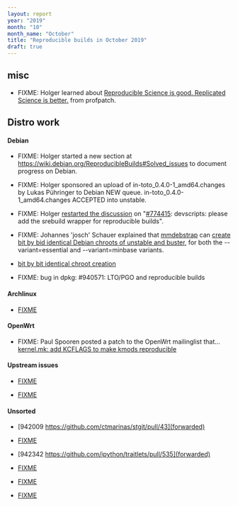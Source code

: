 ```yaml
---
layout: report
year: "2019"
month: "10"
month_name: "October"
title: "Reproducible builds in October 2019"
draft: true
---
```


## misc

* FIXME: Holger learned about [Reproducible Science is good. Replicated Science is better.](https://rescience.github.io/) from profpatch.

## Distro work

#### Debian

* FIXME: Holger started a new section at https://wiki.debian.org/ReproducibleBuilds#Solved_issues to document progress on Debian.

* FIXME: Holger sponsored an upload of in-toto_0.4.0-1_amd64.changes by Lukas Pühringer to Debian NEW queue. in-toto_0.4.0-1_amd64.changes ACCEPTED into unstable.


* FIXME: Holger [restarted the discussion](https://bugs.debian.org/cgi-bin/bugreport.cgi?bug=774415#270) on "[#774415](https://bugs.debian.org/cgi-bin/bugreport.cgi?bug=774415): devscripts: please add the srebuild wrapper for reproducible builds".

* FIXME: Johannes 'josch' Schauer explained that [mmdebstrap](https://tracker.debian.org/mmdebstrap) can [create bit by bid identical Debian chroots of unstable and buster](https://lists.debian.org/debian-devel/2019/10/msg00101.html), for both the --variant=essential and --variant=minbase variants.

* [bit by bit identical chroot creation](https://alioth-lists.debian.net/pipermail/reproducible-builds/Week-of-Mon-20191007/011759.html)

* FIXME: bug in dpkg: #940571: LTO/PGO and reproducible builds

#### Archlinux

* [FIXME](https://github.com/archlinux/archweb/issues/244)

#### OpenWrt

* FIXME: Paul Spooren posted a patch to the OpenWrt mailinglist that... [kernel.mk: add KCFLAGS to make kmods reproducible](https://lists.infradead.org/pipermail/openwrt-devel/2019-October/019248.html)

#### Upstream issues

* [FIXME](https://github.com/pypa/setuptools/pull/1305#issuecomment-538810632)

* [FIXME](https://guix.gnu.org/blog/2019/guix-reduces-bootstrap-seed-by-50/)

#### Unsorted


* [942009 https://github.com/ctmarinas/stgit/pull/43](forwarded)

* [FIXME](https://github.com/ctmarinas/stgit/pull/43#issuecomment-541256140)

* [942342 https://github.com/ipython/traitlets/pull/535](forwarded)

* [FIXME](https://arstechnica.com/information-technology/2019/10/chemists-discover-cross-platform-python-scripts-not-so-cross-platform/)

* [FIXME](https://github.com/KhronosGroup/SPIRV-Tools/pull/2982)

* [FIXME](https://gitlab.gnome.org/GNOME/libchamplain/merge_requests/9)
